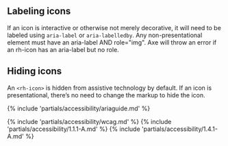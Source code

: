## Labeling icons

If an icon is interactive or otherwise not merely decorative, it will need to be labeled using <code>aria-label</code> or <code>aria-labelledby</code>. Any non-presentational element must have an aria-label AND role="img". Axe will throw an error if an rh-icon has an aria-label but no role.

<!-- Add example and code block-->

## Hiding icons

An <code>&lt;rh-icon&gt;</code> is hidden from assistive technology by default. If an icon is presentational, there’s no need to  change the markup to hide the icon.

<!-- Add example and code block-->

{% include 'partials/accessibility/ariaguide.md' %}

{% include 'partials/accessibility/wcag.md' %}
{% include 'partials/accessibility/1.1.1-A.md' %}
{% include 'partials/accessibility/1.4.1-A.md' %}